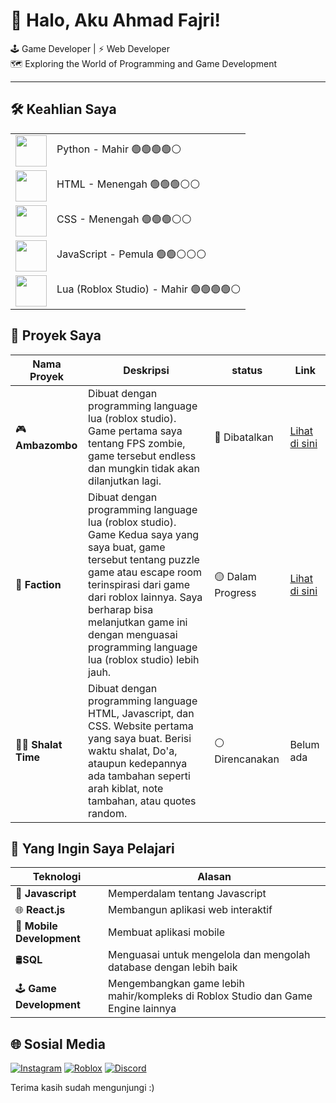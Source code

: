 # 👋 Halo, Aku Ahmad Fajri!
🕹 Game Developer | ⚡️ Web Developer<br>
🗺️ Exploring the World of Programming and Game Development

---

## 🛠️ Keahlian Saya
<table>
  <tr>
    <td><img src="https://cdn.jsdelivr.net/gh/devicons/devicon/icons/python/python-original.svg" width="50"/></td>
    <td>Python - Mahir 🟢🟢🟢🟢⚪</td>
  </tr>
  <tr>
    <td><img src="https://cdn.jsdelivr.net/gh/devicons/devicon/icons/html5/html5-original.svg" width="50"/></td>
    <td>HTML - Menengah 🟢🟢🟢⚪⚪</td>
  </tr>
  <tr>
    <td><img src="https://cdn.jsdelivr.net/gh/devicons/devicon/icons/css3/css3-original.svg" width="50"/></td>
    <td>CSS - Menengah 🟢🟢🟢⚪⚪</td>
  </tr>
  <tr>
    <td><img src="https://cdn.jsdelivr.net/gh/devicons/devicon/icons/javascript/javascript-original.svg" width="50"/></td>
    <td>JavaScript - Pemula 🟢🟢⚪⚪⚪</td>
  </tr>
  <tr>
    <td><img src="https://cdn.jsdelivr.net/gh/devicons/devicon/icons/lua/lua-original.svg" width="50"/></td>
    <td>Lua (Roblox Studio) - Mahir 🟢🟢🟢🟢⚪</td>
  </tr>
</table>

## 📂 Proyek Saya
| Nama Proyek | Deskripsi | status | Link |
|-------------|-----------|--------|------|
| 🎮 **Ambazombo** | Dibuat dengan programming language lua (roblox studio). Game pertama saya tentang FPS zombie, game tersebut endless dan mungkin tidak akan dilanjutkan lagi. | 🔴 Dibatalkan | [Lihat di sini](https://www.roblox.com/games/17553436799/ambazombo) |
| 🧩 **Faction** | Dibuat dengan programming language lua (roblox studio). Game Kedua saya yang saya buat, game tersebut tentang puzzle game atau escape room terinspirasi dari game dari roblox lainnya. Saya berharap bisa melanjutkan game ini dengan menguasai programming language lua (roblox studio) lebih jauh. | 🟡 Dalam Progress | [Lihat di sini](https://www.roblox.com/games/117772758684778/Faction) |
| 🤲🏼 **Shalat Time** | Dibuat dengan programming language HTML, Javascript, dan CSS. Website pertama yang saya buat. Berisi waktu shalat, Do'a, ataupun kedepannya ada tambahan seperti arah kiblat, note tambahan, atau quotes random.  | ⚪ Direncanakan | Belum ada |

## 🔭 Yang Ingin Saya Pelajari
| Teknologi | Alasan |
|-----------|--------|
| 🚀 **Javascript** | Memperdalam tentang Javascript |
| 🌐 **React.js** | Membangun aplikasi web interaktif |
| 📱 **Mobile Development** | Membuat aplikasi mobile |
| 🛢️**SQL** | Menguasai untuk mengelola dan mengolah database dengan lebih baik |
| 🕹️ **Game Development** | Mengembangkan game lebih mahir/kompleks di Roblox Studio dan Game Engine lainnya |

## 🌐 Sosial Media
[![Instagram](https://img.shields.io/badge/Instagram-%23E4405F.svg?&style=for-the-badge&logo=instagram&logoColor=white)](https://instagram.com/ahmadhfajri)
[![Roblox](https://img.shields.io/badge/Roblox-%2320232a.svg?&style=for-the-badge&logo=roblox&logoColor=white)](https://www.roblox.com/users/2034582116/profile)
[![Discord](https://img.shields.io/badge/Discord-%237289DA.svg?&style=for-the-badge&logo=discord&logoColor=white)](https://discord.com/mager0816)

Terima kasih sudah mengunjungi :)
